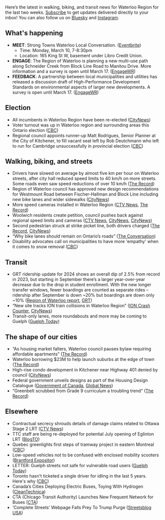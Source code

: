 Here’s the latest in walking, biking, and transit news for Waterloo Region for the last two weeks. [Subscribe](https://eepurl.com/4Mtkf) to get updates delivered directly to your inbox\! You can also follow us on [Bluesky](https://bsky.app/profile/tritag.ca) and [Instagram](https://www.instagram.com/tritag.ca/).

## What's happening

* **MEET**: Strong Towns Waterloo Local Conversation. ([Eventbrite](https://www.eventbrite.ca/e/strong-towns-local-conversation-waterloo-region-march-2025-tickets-1258900849329?utm_experiment=test_share_listing&aff=ebdsshios))  
  * Time: Monday, March 10, 7-8:30pm  
  * Location: 165 King St W, basement under Libro Credit Union.  
* **ENGAGE**: The Region of Waterloo is planning a new multi-use path along Schneider Creek from Block Line Road to Manitou Drive. More information and a survey is open until March 17\. ([EngageWR](https://www.engagewr.ca/schneider-creek-path))  
* **FEEDBACK**: A partnership between local municipalities and utilities has released a discussion draft of High-Performance Development Standards on environmental aspects of larger new developments. A survey is open until March 17\. ([EngageWR](https://www.engagewr.ca/high-performance-development-standards))

## Election

* All incumbents in Waterloo Region have been re-elected ([CityNews](https://kitchener.citynews.ca/2025/02/27/kitchener-waterloo-ontario-election-2025-results-interactive-map/))  
* Voter turnout was up in Waterloo region and surrounding areas this Ontario election ([CBC](https://www.cbc.ca/news/canada/kitchener-waterloo/waterloo-region-voter-turnout-ontario-election-1.7471573))  
* Regional council appoints runner-up Matt Rodrigues, Senior Planner at the City of Kitchener, to fill vacant seat left by Rob Deutchmann who left to run for Cambridge unsuccessfully in provincial election ([CBC](https://www.cbc.ca/news/canada/kitchener-waterloo/waterloo-region-vacant-council-seat-matt-rodrigues-appointed-1.7474253))

## Walking, biking, and streets

* Drivers have slowed on average by almost five km per hour on Waterloo streets, after city hall reduced speed limits to 40 km/h on more streets. Some roads even saw speed reductions of over 10 km/h ([The Record](https://www.therecord.com/news/waterloo-region/surprise-waterloo-reduced-speed-limits-and-drivers-actually-responded/article_88f94ebe-da93-5334-ad5c-ee70833aea78.html))  
* Region of Waterloo council has approved new design recommendations for Westmount Road between Fischer-Hallman and Block Line including new bike lanes and wider sidewalks ([CityNews](https://kitchener.citynews.ca/2025/03/07/bike-lanes-wider-sidewalks-coming-to-stretch-of-westmount-road-in-kitchener/))  
* More speed cameras installed in Waterloo Region ([CTV News](https://www.ctvnews.ca/kitchener/article/more-speed-cameras-installed-in-waterloo-region/), [The Record](https://www.therecord.com/news/waterloo-region/speed-cameras-activated-in-more-locations-across-waterloo-region/article_34456b17-04a4-56e7-9cc6-e5d2e2a1f018.html))  
* Woolwich residents create petition, council pushes back against regional speed limits and cameras ([CTV News](https://www.ctvnews.ca/kitchener/article/speed-camera-safety-a-concern-for-woolwich-residents-and-mayor/), [CityNews](https://kitchener.citynews.ca/2025/03/05/woolwich-township-residents-council-push-back-against-regional-speed-limits-and-cameras/), [CityNews](https://kitchener.citynews.ca/2025/03/03/regions-speed-camera-causes-petition-to-develop-in-woolwich-township/))  
* Second pedestrian struck at strike picket line, both drivers charged ([The Record](https://www.therecord.com/news/crime/second-picketer-hit-by-vehicle-in-interaction-at-waterloo-airport/article_46cfd48b-c5cd-557f-88b8-afe7b76cbdce.html?source=newsletter&utm_content=a07&utm_source=ml_nl&utm_medium=email&utm_email=D82AB17286A24EF1458C5BC047A957DF&utm_campaign=wrhp_20976&utm_term=latest), [CityNews](https://kitchener.citynews.ca/2025/03/04/pedestrian-struck-at-site-of-cupe-picket-at-regional-airport-driver-charged/))  
* “Why bike lanes should remain on Ontario’s roads” ([The Conversation](https://theconversation.com/why-bike-lanes-should-remain-on-ontarios-roads-249150))  
* Disability advocates call on municipalities to have more 'empathy' when it comes to snow removal ([CBC](https://www.cbc.ca/news/canada/kitchener-waterloo/disability-advocates-guelph-waterloo-region-snow-buildup-1.7470239))

## Transit

* GRT ridership update for 2024 shows an overall dip of 2.5% from record in 2023, but starting in September there’s a larger year-over-year decrease due to the drop in student enrollment. With the new longer transfer windows, fewer boardings are counted as separate rides – ridership after September is down \~20% but boardings are down only \~10% ([Region of Waterloo report](https://pub-regionofwaterloo.escribemeetings.com/Meeting.aspx?Id=a3474c5a-99f3-4418-8452-7cd78b5fa28c&Agenda=Merged&lang=English&Item=27&Tab=attachments), [GRT](https://www.grt.ca/en/about-grt/performance-measures.aspx))  
* “New site tracks ION train collisions in Waterloo Region” ([ION Crash Counter](https://ioncrashcounter.com/), [CityNews](https://kitchener.citynews.ca/2025/03/06/new-site-tracks-ion-train-collisions-in-waterloo-region/))  
* Transit-only lanes, more roundabouts and more may be coming to Guelph ([Guelph Today](https://www.guelphtoday.com/local-news/transit-only-lanes-more-roundabouts-and-more-may-be-coming-to-guelph-10313571))

## The shape of our cities

* “As housing market falters, Waterloo council pauses bylaw requiring affordable apartments” ([The Record](https://www.therecord.com/news/waterloo-region/as-housing-market-falters-waterloo-council-pauses-bylaw-requiring-affordable-apartments/article_a2567864-3132-50cf-b2db-8c3354f23f38.html))  
* Waterloo borrowing $23M to help launch suburbs at the edge of town ([The Record](https://www.therecord.com/news/waterloo-region/waterloo-borrowing-23m-to-help-launch-suburbs-at-the-edge-of-town/article_170411bf-e8bd-57e6-8d95-a7a5a2060699.html))  
* High-rise condo development in Kitchener near Highway 401 denied by council ([CityNews](https://kitchener.citynews.ca/2025/03/04/high-rise-condo-development-in-kitchener-denied-by-council/))  
* Federal government unveils designs as part of the Housing Design Catalogue ([Government of Canada](https://www.canada.ca/en/housing-infrastructure-communities/news/2025/03/federal-government-unveils-designs-as-part-of-the-housing-design-catalogue.html), [Global News](https://globalnews.ca/news/11071467/ottawa-catalogue-pre-approved-housing-designs/))  
* “Greenbelt scrubbed from Grade 9 curriculum a troubling trend” ([The Record](https://www.therecord.com/opinion/contributors/greenbelt-scrubbed-from-grade-9-curriculum-a-troubling-trend/article_2a91524b-e714-542a-b19d-d7b2df3094f5.html))

## Elsewhere

* Contractual secrecy shrouds details of damage claims related to Ottawa Stage 2 LRT ([CTV News](https://www.ctvnews.ca/ottawa/article/contractual-secrecy-shrouds-details-of-damage-claims-related-to-stage-2-lrt/))  
* TTC staff are being re-deployed for potential July opening of Eglinton LRT ([BlogTO](https://www.blogto.com/city/2025/03/ttc-staff-deployed-july-opening-eglinton-lrt/))  
* Quebec greenlights first steps of tramway project in eastern Montreal ([CBC](https://www.cbc.ca/news/canada/montreal/public-transit-project-announcement-eastern-montreal-1.7475018))  
* Low-speed vehicles not to be confused with enclosed mobility scooters ([Brantford Expositor](https://www.brantfordexpositor.ca/news/local-news/low-speed-vehicles-not-to-be-confused-with-enclosed-mobility-scooters))  
* LETTER: Guelph streets not safe for vulnerable road users ([Guelph Today](https://www.guelphtoday.com/letters-to-the-editor/letter-guelph-streets-not-safe-for-vulnerable-road-users-10294794))  
* Toronto hasn't ticketed a single driver for idling in the last 5 years. Here's why ([CBC](https://www.cbc.ca/news/canada/toronto/no-idling-tickets-toronto-since-2019-1.7471953))  
* Canada’s Cities Deploying Electric Buses, Toying With Hydrogen ([CleanTechnica](https://cleantechnica.com/2025/03/03/canadas-cities-deploying-electric-buses-toying-with-hydrogen/))  
* CTA (Chicago Transit Authority) Launches New Frequent Network for Buses ([CTA](https://www.transitchicago.com/cta-launches-new-frequent-network-for-buses/))  
* ‘Complete Streets’ Webpage Falls Prey To Trump Purge ([Streetsblog USA](https://usa.streetsblog.org/2025/02/24/complete-streets-webpage-falls-prey-to-trump-purge))
